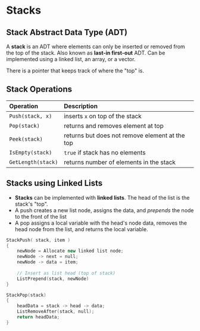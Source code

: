 # Stacks

## Stack Abstract Data Type \(ADT\)

A **stack** is an ADT where elements can only be inserted or removed from the top of the stack. Also known as **last-in first-out** ADT. Can be implemented using a linked list, an array, or a vector.

There is a pointer that keeps track of where the "top" is.

## Stack Operations

| Operation | Description |
| :--- | :--- |
| `Push(stack, x)` | inserts `x` on top of the stack |
| `Pop(stack)` | returns and removes element at top |
| `Peek(stack)` | returns but does not remove element at the top |
| `IsEmpty(stack)` | `true` if stack has no elements |
| `GetLength(stack)` | returns number of elements in the stack |

## Stacks using Linked Lists

* **Stacks** can be implemented with **linked lists**. The head of the list is the stack's "top". 
* A push creates a new list node, assigns the data,  and _prepends_ the node to the front of the list
* A pop assigns a local variable with the head's node data, removes the head node from the list, and returns the local variable. 

```cpp
StackPush( stack, item )
{
    newNode = Allocate new linked list node;
    newNode -> next = null;
    newNode -> data = item;
    
    // Insert as list head (top of stack) 
    ListPrepend(stack, newNode)
}
```

```cpp
StackPop(stack)
{
    headData = stack -> head -> data;
    ListRemoveAfter(stack, null);
    return headData;
}
```



